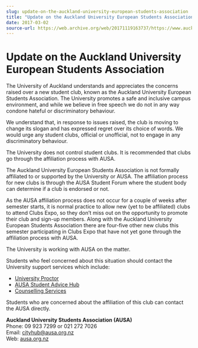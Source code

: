 ```yaml
---
slug: update-on-the-auckland-university-european-students-association
title: "Update on the Auckland University European Students Association"
date: 2017-03-02
source-url: https://web.archive.org/web/20171119163737/https://www.auckland.ac.nz/en/about/news-events-and-notices/notices/notices-2017/02/media-statement-regarding-new-clubs.html
---
```

Update on the Auckland University European Students Association
===============================================================

The University of Auckland understands and appreciates the concerns raised over a new student club, known as the Auckland University European Students Association. The University promotes a safe and inclusive campus environment, and while we believe in free speech we do not in any way condone hateful or discriminatory behaviour. 

We understand that, in response to issues raised, the club is moving to change its slogan and has expressed regret over its choice of words. We would urge any student clubs, official or unofficial, not to engage in any discriminatory behaviour. 

The University does not control student clubs. It is recommended that clubs go through the affiliation process with AUSA.

The Auckland University European Students Association is not formally affiliated to or supported by the University or AUSA. The affiliation process for new clubs is through the AUSA Student Forum where the student body can determine if a club is endorsed or not.

As the AUSA affiliation process does not occur for a couple of weeks after semester starts, it is normal practice to allow new (yet to be affiliated) clubs to attend Clubs Expo, so they don’t miss out on the opportunity to promote their club and sign-up members. Along with the Auckland University European Students Association there are four-five other new clubs this semester participating in Clubs Expo that have not yet gone through the affiliation process with AUSA.

The University is working with AUSA on the matter.

Students who feel concerned about this situation should contact the University support services which include:

*   [University Proctor](https://www.auckland.ac.nz/en/students/information-new-students/bullying-disputes-complaints/university-proctor.html)
*   [AUSA Student Advice Hub](https://www.auckland.ac.nz/en/students/information-new-students/ausa-advice-hub.html)
*   [Counselling Services](https://www.auckland.ac.nz/en/on-campus/student-support/personal-support/student-health-counselling/counselling-services.html)

Students who are concerned about the affiliation of this club can contact the AUSA directly.

**Auckland University Students Association (AUSA)**  
Phone: 09 923 7299 or 021 272 7026  
Email: [cityhub@ausa.org.nz](mailto:cityhub@ausa.org.nz)  
Web: [ausa.org.nz](http://www.ausa.org.nz/)